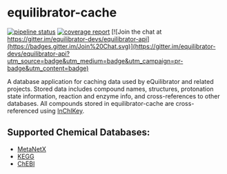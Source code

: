 equilibrator-cache
==================
[![pipeline status](https://gitlab.com/elad.noor/equilibrator-cache/badges/develop/pipeline.svg)](https://gitlab.com/elad.noor/equilibrator-cache/commits/develop)
[![coverage report](https://gitlab.com/elad.noor/equilibrator-cache/badges/develop/coverage.svg)](https://gitlab.com/elad.noor/equilibrator-cache/commits/develop)
[![Join the chat at https://gitter.im/equilibrator-devs/equilibrator-api](https://badges.gitter.im/Join%20Chat.svg)](https://gitter.im/equilibrator-devs/equilibrator-api?utm_source=badge&utm_medium=badge&utm_campaign=pr-badge&utm_content=badge)

A database application for caching data used by eQuilibrator and related projects.
Stored data includes compound names, structures, protonation state information,
reaction and enzyme info, and cross-references to other databases.
All compounds stored in equilibrator-cache are cross-referenced using
[InChIKey](https://en.wikipedia.org/wiki/International_Chemical_Identifier#InChIKey).

## Supported Chemical Databases:
* [MetaNetX](https://www.metanetx.org/)
* [KEGG](https://www.kegg.jp/)
* [ChEBI](https://www.ebi.ac.uk/chebi/)

